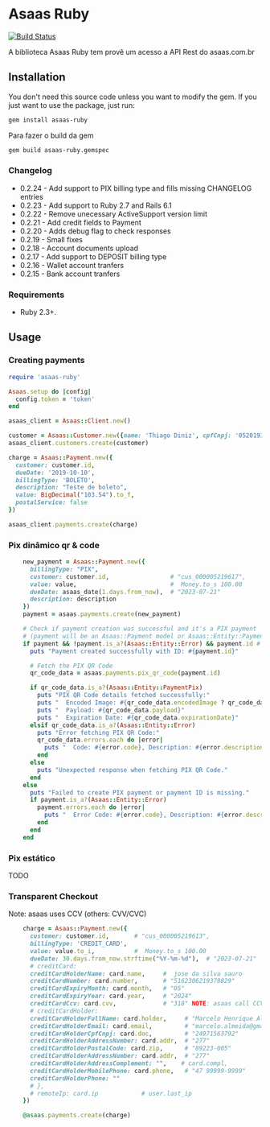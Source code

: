 # Asaas Ruby

[![Build Status](https://travis-ci.org/thiagodiniz/asaas-ruby.svg?branch=master)](https://travis-ci.org/thiagodiniz/asaas-ruby)

A biblioteca Asaas Ruby tem provê um acesso a API Rest do asaas.com.br

## Installation

You don't need this source code unless you want to modify the gem. If you just
want to use the package, just run:

```sh
gem install asaas-ruby
```

Para fazer o build da gem

```sh
gem build asaas-ruby.gemspec
```

### Changelog

- 0.2.24 - Add support to PIX billing type and fills missing CHANGELOG entries
- 0.2.23 - Add support to Ruby 2.7 and Rails 6.1
- 0.2.22 - Remove unecessary ActiveSupport version limit
- 0.2.21 - Add credit fields to Payment
- 0.2.20 - Adds debug flag to check responses
- 0.2.19 - Small fixes
- 0.2.18 - Account documents upload
- 0.2.17 - Add support to DEPOSIT billing type
- 0.2.16 - Wallet account tranfers
- 0.2.15 - Bank account tranfers

### Requirements

- Ruby 2.3+.

## Usage

### Creating payments

```ruby
require 'asaas-ruby'

Asaas.setup do |config|
  config.token = 'token'
end

asaas_client = Asaas::Client.new()

customer = Asaas::Customer.new({name: 'Thiago Diniz', cpfCnpj: '05201932419', email: 'email@example.org'})
asaas_client.customers.create(customer)

charge = Asaas::Payment.new({
  customer: customer.id,
  dueDate: '2019-10-10',
  billingType: 'BOLETO',
  description: "Teste de boleto",
  value: BigDecimal("103.54").to_f,
  postalService: false
})

asaas_client.payments.create(charge)
```

### Pix dinâmico qr & code

```ruby
    new_payment = Asaas::Payment.new({
      billingType: "PIX",
      customer: customer.id,                 # "cus_000005219617",
      value: value,                          #  Money.to_s 100.00
      dueDate: asaas_date(1.days.from_now),  # "2023-07-21"
      description: description
    })
    payment = asaas.payments.create(new_payment)

    # Check if payment creation was successful and it's a PIX payment
    # (payment will be an Asaas::Payment model or Asaas::Entity::Payment depending on API version and success)
    if payment && !payment.is_a?(Asaas::Entity::Error) && payment.id # && payment.billingType == "PIX"
      puts "Payment created successfully with ID: #{payment.id}"

      # Fetch the PIX QR Code
      qr_code_data = asaas.payments.pix_qr_code(payment.id)

      if qr_code_data.is_a?(Asaas::Entity::PaymentPix)
        puts "PIX QR Code details fetched successfully:"
        puts "  Encoded Image: #{qr_code_data.encodedImage ? qr_code_data.encodedImage[0..30] + '...' : 'N/A'}" # Truncated for brevity
        puts "  Payload: #{qr_code_data.payload}"
        puts "  Expiration Date: #{qr_code_data.expirationDate}"
      elsif qr_code_data.is_a?(Asaas::Entity::Error)
        puts "Error fetching PIX QR Code:"
        qr_code_data.errors.each do |error|
          puts "  Code: #{error.code}, Description: #{error.description}"
        end
      else
        puts "Unexpected response when fetching PIX QR Code."
      end
    else
      puts "Failed to create PIX payment or payment ID is missing."
      if payment.is_a?(Asaas::Entity::Error)
        payment.errors.each do |error|
          puts "  Error Code: #{error.code}, Description: #{error.description}"
        end
      end
    end
```

### Pix estático

TODO

### Transparent Checkout

Note: asaas uses CCV (others: CVV/CVC)

```ruby
    charge = Asaas::Payment.new({
      customer: customer.id,       # "cus_000005219613",
      billingType: 'CREDIT_CARD',
      value: value.to_i,           #  Money.to_s 100.00
      dueDate: 30.days.from_now.strftime("%Y-%m-%d"),  # "2023-07-21"
      # creditCard:
      creditCardHolderName: card.name,     #  jose da silva sauro
      creditCardNumber: card.number,       # "5162306219378829"
      creditCardExpiryMonth: card.month,   # "05"
      creditCardExpiryYear: card.year,     # "2024"
      creditCardCcv: card.cvv,             # "318" NOTE: asaas call CCV, we call CVV
      # creditCardHolder:
      creditCardHolderFullName: card.holder,     # "Marcelo Henrique Almeida"
      creditCardHolderEmail: card.email,         # "marcelo.almeida@gmail.com"
      creditCardHolderCpfCnpj: card.doc,         # "24971563792"
      creditCardHolderAddressNumber: card.addr,  # "277"
      creditCardHolderPostalCode: card.zip,      # "89223-005"
      creditCardHolderAddressNumber: card.addr,  # "277"
      creditCardHolderAddressComplement: "",    # card.compl,
      creditCardHolderMobilePhone: card.phone,   # "47 99999-9999"
      creditCardHolderPhone: ""
      # },
      # remoteIp: card.ip            # user.last_ip
    })

    @asaas.payments.create(charge)

```
